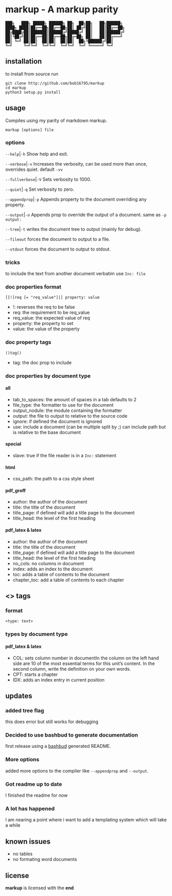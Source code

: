 # markup - A markup parity

```text
███╗   ███╗ █████╗ ██████╗ ██╗  ██╗██╗   ██╗██████╗
████╗ ████║██╔══██╗██╔══██╗██║ ██╔╝██║   ██║██╔══██╗
██╔████╔██║███████║██████╔╝█████╔╝ ██║   ██║██████╔╝
██║╚██╔╝██║██╔══██║██╔══██╗██╔═██╗ ██║   ██║██╔═══╝
██║ ╚═╝ ██║██║  ██║██║  ██║██║  ██╗╚██████╔╝██║
╚═╝     ╚═╝╚═╝  ╚═╝╚═╝  ╚═╝╚═╝  ╚═╝ ╚═════╝ ╚═╝
```

## installation

to install from source run

```text
git clone http://github.com/bob16795/markup
cd markup
python3 setup.py install
```

## usage

Compiles using my parity of markdown markup.

```text
markup [options] file
```

### options

`--help`|`-h`
Show help and exit.

`--verbose`|`-v`
Increases the verbosity, can be used more than once, overrides quiet. default `-vv`

`--fullverbose`|`-V`
Sets verbosity to 1000.

`--quiet`|`-q`
Set verbosity to zero.

`--appendprop`|`-p`
Appends property to the document overriding any property.

`--output`|`-o`
Appends prop to override the output of a document. same as `-p output:`

`--tree`|`-t`
writes the document tree to output (mainly for debug).

`--fileout`
forces the document to output to a file.

`--stdout`
forces the document to output to stdout.

### tricks

to include the text from another document verbatim use `Inc: file`

### doc properties format

`[[!]req [= "req_value"]|] property: value`

- !: reverses the req to be false
- req: the requirement to be req_value
- req_value: the expected value of req
- property: the property to set
- value: the value of the property

### doc property tags

`()tag()`

- tag: the doc prop to include

### doc properties by document type

#### all

- tab_to_spaces: the amount of spaces in a tab defaults to 2
- file_type: the formatter to use for the document
- output_nodule: the module containing the formatter
- output: the file to output to relative to the source code
- ignore: if defined the document is ignored
- use: include a document (can be multiple split by ;) can include path but is relative to the base document

#### special

- slave: true if the file reader is in a `Inc:` statement

#### html

- css_path: the path to a css style sheet

#### pdf_groff

- author: the author of the document
- title: the title of the document
- title_page: if defined will add a title page to the document
- title_head: the level of the first heading

#### pdf_latex & latex

- author: the author of the document
- title: the title of the document
- title_page: if defined will add a title page to the document
- title_head: the level of the first heading
- no_cols: no columns in document
- index: adds an index to the document
- toc: adds a table of contents to the document
- chapter_toc: add a table of contents to each chapter

## <> tags

### format

`<type: text>`

### types by document type

#### pdf_latex & latex

- COL: sets column number in documentIn the column on the left hand side are 10 of the most essential terms for this unit’s content.  In the second column, write the definition on your own words.
- CPT: starts a chapter
- IDX: adds an index entry in current position

## updates

### added tree flag

this does error but still works for debugging

### Decided to use bashbud to generate documentation

first release using a [bashbud](http://github.com/budlabs/bashbud) generated README.

### More options

added more options to the compiler like `--appendprop` and
`--output`.

### Got readme up to date

I finished the readme for now

### A lot has happened

I am nearing a point where i want to add a templating system which will take a while

## known issues

- no tables
- no formating word documents

## license

**markup** is licensed with the **end**
